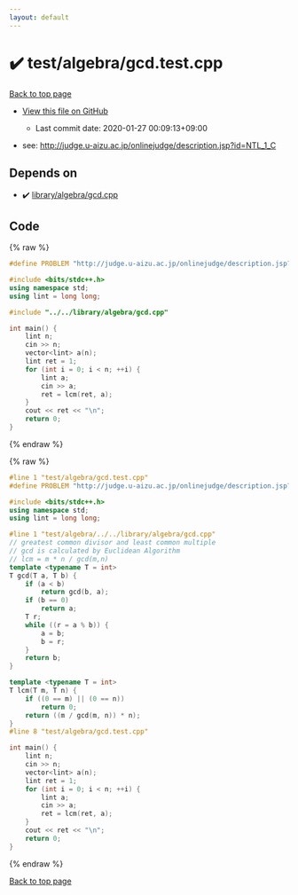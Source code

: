 ```yaml
---
layout: default
---
```


<!-- mathjax config similar to math.stackexchange -->
<script type="text/javascript" async
  src="https://cdnjs.cloudflare.com/ajax/libs/mathjax/2.7.5/MathJax.js?config=TeX-MML-AM_CHTML">
</script>
<script type="text/x-mathjax-config">
  MathJax.Hub.Config({
    TeX: { equationNumbers: { autoNumber: "AMS" }},
    tex2jax: {
      inlineMath: [ ['$','$'] ],
      processEscapes: true
    },
    "HTML-CSS": { matchFontHeight: false },
    displayAlign: "left",
    displayIndent: "2em"
  });
</script>

<script type="text/javascript" src="https://cdnjs.cloudflare.com/ajax/libs/jquery/3.4.1/jquery.min.js"></script>
<script src="https://cdn.jsdelivr.net/npm/jquery-balloon-js@1.1.2/jquery.balloon.min.js" integrity="sha256-ZEYs9VrgAeNuPvs15E39OsyOJaIkXEEt10fzxJ20+2I=" crossorigin="anonymous"></script>
<script type="text/javascript" src="../../../assets/js/copy-button.js"></script>
<link rel="stylesheet" href="../../../assets/css/copy-button.css" />


# :heavy_check_mark: test/algebra/gcd.test.cpp

<a href="../../../index.html">Back to top page</a>

* <a href="{{ site.github.repository_url }}/blob/master/test/algebra/gcd.test.cpp">View this file on GitHub</a>
    - Last commit date: 2020-01-27 00:09:13+09:00


* see: <a href="http://judge.u-aizu.ac.jp/onlinejudge/description.jsp?id=NTL_1_C">http://judge.u-aizu.ac.jp/onlinejudge/description.jsp?id=NTL_1_C</a>


## Depends on

* :heavy_check_mark: <a href="../../../library/library/algebra/gcd.cpp.html">library/algebra/gcd.cpp</a>


## Code

<a id="unbundled"></a>
{% raw %}
```cpp
#define PROBLEM "http://judge.u-aizu.ac.jp/onlinejudge/description.jsp?id=NTL_1_C"

#include <bits/stdc++.h>
using namespace std;
using lint = long long;

#include "../../library/algebra/gcd.cpp"

int main() {
    lint n;
    cin >> n;
    vector<lint> a(n);
    lint ret = 1;
    for (int i = 0; i < n; ++i) {
        lint a;
        cin >> a;
        ret = lcm(ret, a);
    }
    cout << ret << "\n";
    return 0;
}

```
{% endraw %}

<a id="bundled"></a>
{% raw %}
```cpp
#line 1 "test/algebra/gcd.test.cpp"
#define PROBLEM "http://judge.u-aizu.ac.jp/onlinejudge/description.jsp?id=NTL_1_C"

#include <bits/stdc++.h>
using namespace std;
using lint = long long;

#line 1 "test/algebra/../../library/algebra/gcd.cpp"
// greatest common divisor and least common multiple
// gcd is calculated by Euclidean Algorithm
// lcm = m * n / gcd(m,n)
template <typename T = int>
T gcd(T a, T b) {
    if (a < b)
        return gcd(b, a);
    if (b == 0)
        return a;
    T r;
    while ((r = a % b)) {
        a = b;
        b = r;
    }
    return b;
}

template <typename T = int>
T lcm(T m, T n) {
    if ((0 == m) || (0 == n))
        return 0;
    return ((m / gcd(m, n)) * n);
}
#line 8 "test/algebra/gcd.test.cpp"

int main() {
    lint n;
    cin >> n;
    vector<lint> a(n);
    lint ret = 1;
    for (int i = 0; i < n; ++i) {
        lint a;
        cin >> a;
        ret = lcm(ret, a);
    }
    cout << ret << "\n";
    return 0;
}

```
{% endraw %}

<a href="../../../index.html">Back to top page</a>

